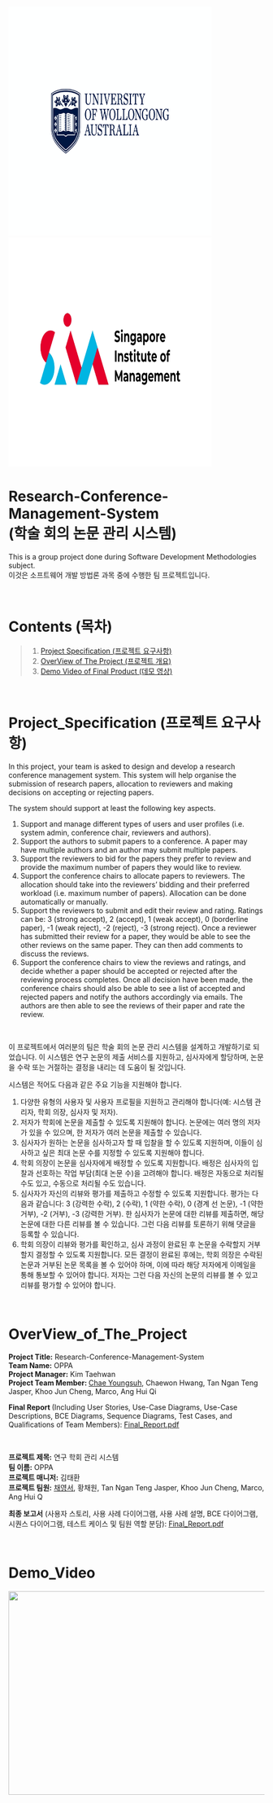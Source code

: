 <div>
  <img src="https://github.com/anica0206/Contactless-Hotel-Check-In-System/blob/main/doc/uow_logo.png"  width="400" height="450"/>
  <img src="https://github.com/anica0206/Contactless-Hotel-Check-In-System/blob/main/doc/sim_logo.jpg"  width="400" height="450"/>
</div>
                                          
# Research-Conference-Management-System <br> (학술 회의 논문 관리 시스템)
This is a group project done during Software Development Methodologies subject.<br>
이것은 소프트웨어 개발 방법론 과목 중에 수행한 팀 프로젝트입니다.

<br>

# Contents (목차)

>1. [Project Specification (프로젝트 요구사항)](#Project_Specification)
>2. [OverView of The Project (프로젝트 개요)](#OverView_of_The_Project)
>3. [Demo Video of Final Product (데모 영상)](#Demo_Video)

<br>

# Project_Specification (프로젝트 요구사항)
In this project, your team is asked to design and develop a research conference management system. This 
system will help organise the submission of research papers, allocation to reviewers and making decisions on 
accepting or rejecting papers. 

The system should support at least the following key aspects. 
1. Support and manage different types of users and user profiles (i.e. system admin, conference chair, 
reviewers and authors). 
2. Support the authors to submit papers to a conference. A paper may have multiple authors and an author 
may submit multiple papers. 
3. Support the reviewers to bid for the papers they prefer to review and provide the maximum number of 
papers they would like to review. 
4. Support the conference chairs to allocate papers to reviewers. The allocation should take into the 
reviewers’ bidding and their preferred workload (i.e. maximum number of papers). Allocation can be 
done automatically or manually. 
5. Support the reviewers to submit and edit their review and rating. Ratings can be: 3 (strong accept), 2 
(accept), 1 (weak accept), 0 (borderline paper), -1 (weak reject), -2 (reject), -3 (strong reject). Once a 
reviewer has submitted their review for a paper, they would be able to see the other reviews on the same
paper. They can then add comments to discuss the reviews. 
6. Support the conference chairs to view the reviews and ratings, and decide whether a paper should be 
accepted or rejected after the reviewing process completes. Once all decision have been made, the 
conference chairs should also be able to see a list of accepted and rejected papers and notify the authors 
accordingly via emails. The authors are then able to see the reviews of their paper and rate the review.

<br>

이 프로젝트에서 여러분의 팀은 학술 회의 논문 관리 시스템을 설계하고 개발하기로 되었습니다.
이 시스템은 연구 논문의 제출 서비스를 지원하고, 심사자에게 할당하며, 논문을 수락 또는 거절하는 결정을 내리는 데 도움이 될 것입니다.

시스템은 적어도 다음과 같은 주요 기능을 지원해야 합니다.

1. 다양한 유형의 사용자 및 사용자 프로필을 지원하고 관리해야 합니다(예: 시스템 관리자, 학회 의장, 심사자 및 저자).
2. 저자가 학회에 논문을 제출할 수 있도록 지원해야 합니다. 논문에는 여러 명의 저자가 있을 수 있으며, 한 저자가 여러 논문을 제출할 수 있습니다.
3. 심사자가 원하는 논문을 심사하고자 할 때 입찰을 할 수 있도록 지원하며, 이들이 심사하고 싶은 최대 논문 수를 지정할 수 있도록 지원해야 합니다.
4. 학회 의장이 논문을 심사자에게 배정할 수 있도록 지원합니다. 배정은 심사자의 입찰과 선호하는 작업 부담(최대 논문 수)을 고려해야 합니다. 배정은 자동으로 처리될 수도 있고, 수동으로 처리될 수도 있습니다.
5. 심사자가 자신의 리뷰와 평가를 제출하고 수정할 수 있도록 지원합니다. 평가는 다음과 같습니다: 3 (강력한 수락), 2 (수락), 1 (약한 수락), 0 (경계 선 논문), -1 (약한 거부), -2 (거부), -3 (강력한 거부). 한 심사자가 논문에 대한 리뷰를 제출하면, 해당 논문에 대한 다른 리뷰를 볼 수 있습니다. 그런 다음 리뷰를 토론하기 위해 댓글을 등록할 수 있습니다.
6. 학회 의장이 리뷰와 평가를 확인하고, 심사 과정이 완료된 후 논문을 수락할지 거부할지 결정할 수 있도록 지원합니다. 모든 결정이 완료된 후에는, 학회 의장은 수락된 논문과 거부된 논문 목록을 볼 수 있어야 하며, 이에 따라 해당 저자에게 이메일을 통해 통보할 수 있어야 합니다. 저자는 그런 다음 자신의 논문의 리뷰를 볼 수 있고 리뷰를 평가할 수 있어야 합니다.

<br>

# OverView_of_The_Project

<b>Project Title:</b> Research-Conference-Management-System <br>
<b>Team Name:</b> OPPA <br>
<b>Project Manager:</b> Kim Taehwan <br>
<b>Project Team Member: </b> [Chae Youngsuh](https://github.com/anica0206), Chaewon Hwang, Tan Ngan Teng Jasper, Khoo Jun Cheng, Marco, Ang Hui Qi <br>

<b>Final Report </b>(Including User Stories, Use-Case Diagrams, Use-Case Descriptions, BCE Diagrams, Sequence Diagrams, Test Cases, and Qualifications of Team Members):
[Final_Report.pdf](https://github.com/anica0206/Research-Conference-Management-System/blob/main/doc/OPPA_Final%20Report.pdf)

<br>

<b>프로젝트 제목:</b> 연구 학회 관리 시스템 <br>
<b>팀 이름:</b> OPPA <br>
<b>프로젝트 매니저:</b> 김태환 <br>
<b>프로젝트 팀원:</b> [채영서](https://github.com/anica0206), 황채원, Tan Ngan Teng Jasper, Khoo Jun Cheng, Marco, Ang Hui Q <br>

<b>최종 보고서</b> (사용자 스토리, 사용 사례 다이어그램, 사용 사례 설명, BCE 다이어그램, 시퀀스 다이어그램, 테스트 케이스 및 팀원 역할 분담): [Final_Report.pdf](https://github.com/anica0206/Research-Conference-Management-System/blob/main/doc/OPPA_Final%20Report.pdf)

<br>

# Demo_Video

<img src="https://github.com/anica0206/Research-Conference-Management-System/blob/main/doc/T1_Oppa_live_demo.gif"  width="800" height="400"/>



</details>
  

